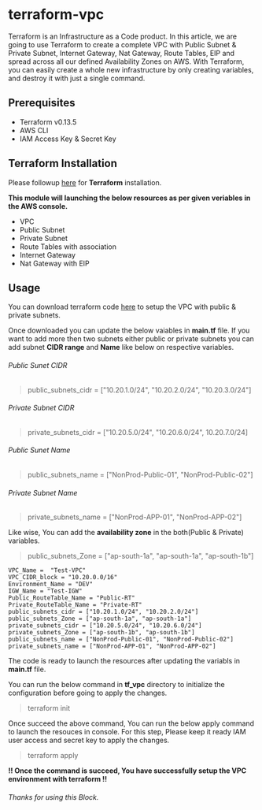 # terraform-vpc

Terraform is an Infrastructure as a Code product. In this article, we are going to use Terraform to create a complete VPC with Public Subnet & Private Subnet, Internet Gateway, Nat Gateway, Route Tables, EIP and spread across all our defined Availability Zones on AWS. With Terraform, you can easily create a whole new infrastructure by only creating variables, and destroy it with just a single command.

## Prerequisites
- Terraform v0.13.5
- AWS CLI
- IAM Access Key & Secret Key

## Terraform Installation

Please followup [here](https://github.com/TechyCloud/terraform-installation.git) for **Terraform** installation.

**This module will launching the below resources as per given veriables in the AWS console.**
- VPC
- Public Subnet
- Private Subnet
- Route Tables with association
- Internet Gateway
- Nat Gateway with EIP

## Usage
You can download terraform code [here](https://github.com/TechyCloud/terraform-vpc/archive/main.zip) to setup the VPC with public & private subnets.

Once downloaded you can update the below vaiables in **main.tf** file. If you want to add more then two subnets either public or private subnets you can add subnet **CIDR range** and **Name** like below on respective variables. 

###### Public Sunet CIDR
> public_subnets_cidr = ["10.20.1.0/24", "10.20.2.0/24", "10.20.3.0/24"]

###### Private Subnet CIDR
> private_subnets_cidr = ["10.20.5.0/24", "10.20.6.0/24", 10.20.7.0/24]

###### Public Sunet Name
> public_subnets_name = ["NonProd-Public-01", "NonProd-Public-02"]

###### Private Subnet Name
> private_subnets_name = ["NonProd-APP-01", "NonProd-APP-02"]

Like wise, You can add the **availability zone** in the both(Public & Private) variables.

> public_subnets_Zone = ["ap-south-1a", "ap-south-1a", "ap-south-1b"]


```
VPC_Name =  "Test-VPC"
VPC_CIDR_block = "10.20.0.0/16"
Environment_Name = "DEV"
IGW_Name = "Test-IGW"
Public_RouteTable_Name = "Public-RT"
Private_RouteTable_Name = "Private-RT"
public_subnets_cidr = ["10.20.1.0/24", "10.20.2.0/24"]
public_subnets_Zone = ["ap-south-1a", "ap-south-1a"]
private_subnets_cidr = ["10.20.5.0/24", "10.20.6.0/24"]
private_subnets_Zone = ["ap-south-1b", "ap-south-1b"]
public_subnets_name = ["NonProd-Public-01", "NonProd-Public-02"]
private_subnets_name = ["NonProd-APP-01", "NonProd-APP-02"]
```
The code is ready to launch the resources after updating the variabls in **main.tf** file. 

You can run the below command in **tf_vpc** directory to initialize the configuration before going to apply the changes.

> terraform init

Once succeed the above command, You can run the below apply command to launch the resouces in console. For this step, Please keep it ready IAM user access and secret key to apply the changes.   

> terraform apply


**!! Once the command is succeed, You have successfully setup the VPC environment with terraform !!**

###### Thanks for using this Block.
